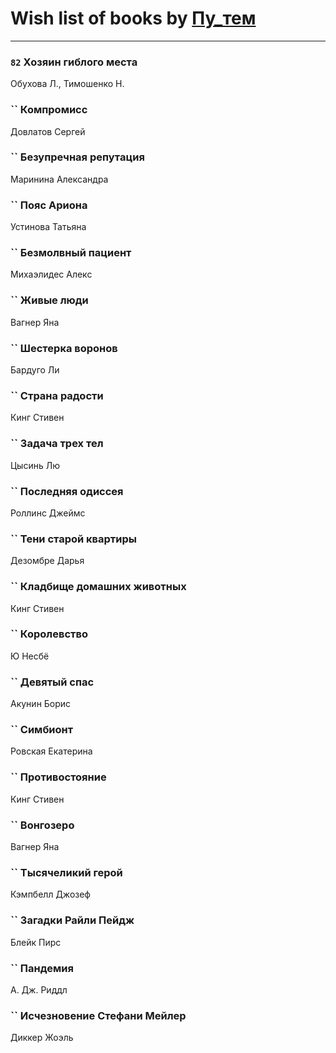 # Wish list of books by [Пу_тем](https://www.facebook.com/profile.php?id=3448154788585127)
---

### `82` Хозяин гиблого места
Обухова Л., Тимошенко Н.

### `` Компромисс
Довлатов Сергей

### `` Безупречная репутация
Маринина Александра

### `` Пояс Ариона
Устинова Татьяна

### `` Безмолвный пациент
Михаэлидес Алекс

### `` Живые люди
Вагнер Яна

### `` Шестерка воронов
Бардуго Ли

### `` Страна радости
Кинг Стивен

### `` Задача трех тел
Цысинь Лю

### `` Последняя одиссея
Роллинс Джеймс

### `` Тени старой квартиры
Дезомбре Дарья

### `` Кладбище домашних животных
Кинг Стивен

### `` Королевство
Ю Несбё

### `` Девятый спас
Акунин Борис

### `` Симбионт
Ровская Екатерина

### `` Противостояние
Кинг Стивен

### `` Вонгозеро
Вагнер Яна

### `` Тысячеликий герой
Кэмпбелл Джозеф

### `` Загадки Райли Пейдж
Блейк Пирс

### `` Пандемия
А. Дж. Риддл

### `` Исчезновение Стефани Мейлер
Диккер Жоэль

